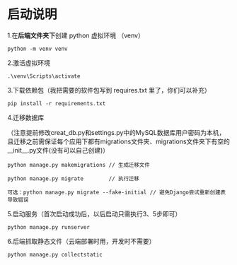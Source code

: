 # 启动说明
1.在**后端文件夹下**创建 python 虚拟环境 （venv）

```
python -m venv venv
```

2.激活虚拟环境

```
.\venv\Scripts\activate
```

3.下载依赖包（我把需要的软件包写到 requires.txt 里了，你们可以补充）

```
pip install -r requirements.txt
```

4.迁移数据库

（注意提前修改creat_db.py和settings.py中的MySQL数据库用户密码为本机，且迁移之前需保证每个应用下都有migrations文件夹、migrations文件夹下有空的__init__.py文件(没有可以自己创建)）

```
python manage.py makemigrations // 生成迁移文件

python manage.py migrate		// 执行迁移

可选：python manage.py migrate --fake-initial // 避免Django尝试重新创建表导致错误
```


5.启动服务（首次启动成功后，以后启动只需执行3、5步即可）

```
python manage.py runserver
```

6.后端抓取静态文件（云端部署时用，开发时不需要）

```
python manage.py collectstatic
```

